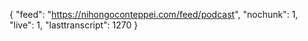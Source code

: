{
    "feed": "https://nihongoconteppei.com/feed/podcast",
    "nochunk": 1,
    "live": 1,
    "lasttranscript": 1270
}